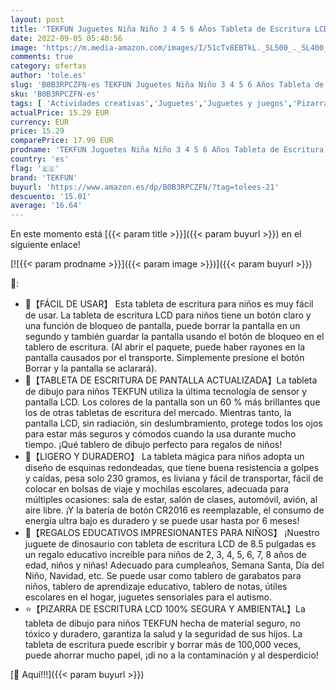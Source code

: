 ```yaml
---
layout: post
title: 'TEKFUN Juguetes Niña Niño 3 4 5 6 Años Tableta de Escritura LCD 8 5 Pulgadas  Pizarra Magnetica Infantils para Niños Juguete Educativo Dinosaurio Juguete para Cumpleaños Regalo de Navidad  Azul '
date: 2022-09-05 05:40:56
image: 'https://m.media-amazon.com/images/I/51cTv8EBTkL._SL500_._SL400_.jpg'
comments: true
category: ofertas
author: 'tole.es'
slug: 'B0B3RPCZFN-es TEKFUN Juguetes Niña Niño 3 4 5 6 Años Tableta de...'
sku: 'B0B3RPCZFN-es'
tags: [ 'Actividades creativas','Juguetes','Juguetes y juegos','Pizarras mágicas para niños','Pizarras para niños','navidad','tekfun','🇪🇸', ]
actualPrice: 15.29 EUR
currency: EUR
price: 15.29
comparePrice: 17.99 EUR
prodname: 'TEKFUN Juguetes Niña Niño 3 4 5 6 Años Tableta de Escritura LCD 8 5 Pulgadas  Pizarra Magnetica Infantils para Niños Juguete Educativo Dinosaurio Juguete para Cumpleaños Regalo de Navidad  Azul '
country: 'es'
flag: '🇪🇸'
brand: 'TEKFUN'
buyurl: 'https://www.amazon.es/dp/B0B3RPCZFN/?tag=tolees-21'
descuento: '15.01'
average: '16.64'
---
```


En este momento está [{{< param title >}}]({{< param buyurl >}}) en el siguiente enlace!

[![{{< param prodname >}}]({{< param image >}})]({{< param buyurl >}})

🔎:

- 🎨【FÁCIL DE USAR】 Esta tableta de escritura para niños es muy fácil de usar. La tableta de escritura LCD para niños tiene un botón claro y una función de bloqueo de pantalla, puede borrar la pantalla en un segundo y también guardar la pantalla usando el botón de bloqueo en el tablero de escritura. (Al abrir el paquete, puede haber rayones en la pantalla causados ​​por el transporte. Simplemente presione el botón Borrar y la pantalla se aclarará).
- 👑【TABLETA DE ESCRITURA DE PANTALLA ACTUALIZADA】La tableta de dibujo para niños TEKFUN utiliza la última tecnología de sensor y pantalla LCD. Los colores de la pantalla son un 60 % más brillantes que los de otras tabletas de escritura del mercado. Mientras tanto, la pantalla LCD, sin radiación, sin deslumbramiento, protege todos los ojos para estar más seguros y cómodos cuando la usa durante mucho tiempo. ¡Qué tablero de dibujo perfecto para regalos de niños!
- 🚀【LIGERO Y DURADERO】 La tableta mágica para niños adopta un diseño de esquinas redondeadas, que tiene buena resistencia a golpes y caídas, pesa solo 230 gramos, es liviana y fácil de transportar, fácil de colocar en bolsas de viaje y mochilas escolares, adecuada para múltiples ocasiones: sala de estar, salón de clases, automóvil, avión, al aire libre. ¡Y la batería de botón CR2016 es reemplazable, el consumo de energía ultra bajo es duradero y se puede usar hasta por 6 meses!
- 🎁【REGALOS EDUCATIVOS IMPRESIONANTES PARA NIÑOS】 ¡Nuestro juguete de dinosaurio con tableta de escritura LCD de 8.5 pulgadas es un regalo educativo increíble para niños de 2, 3, 4, 5, 6, 7, 8 años de edad, niños y niñas! Adecuado para cumpleaños, Semana Santa, Día del Niño, Navidad, etc. Se puede usar como tablero de garabatos para niños, tablero de aprendizaje educativo, tablero de notas, útiles escolares en el hogar, juguetes sensoriales para el autismo.
- ⭐【PIZARRA DE ESCRITURA LCD 100% SEGURA Y AMBIENTAL】La tableta de dibujo para niños TEKFUN hecha de material seguro, no tóxico y duradero, garantiza la salud y la seguridad de sus hijos. La tableta de escritura puede escribir y borrar más de 100,000 veces, puede ahorrar mucho papel, ¡di no a la contaminación y al desperdicio!

[🛒 Aquí!!!]({{< param buyurl >}})
